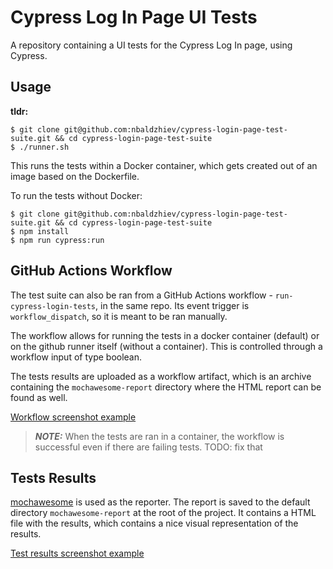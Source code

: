 # Cypress Log In Page UI Tests
A repository containing a UI tests for the Cypress Log In page, using Cypress.

## Usage

**tldr:**

```
$ git clone git@github.com:nbaldzhiev/cypress-login-page-test-suite.git && cd cypress-login-page-test-suite
$ ./runner.sh
```

This runs the tests within a Docker container, which gets created out of an image based on the Dockerfile.

To run the tests without Docker:
```
$ git clone git@github.com:nbaldzhiev/cypress-login-page-test-suite.git && cd cypress-login-page-test-suite
$ npm install
$ npm run cypress:run
```

## GitHub Actions Workflow

The test suite can also be ran from a GitHub Actions workflow - `run-cypress-login-tests`, in the same repo. 
Its event trigger is `workflow_dispatch`, so it is meant to be ran manually.

The workflow allows for running the tests in a docker container (default) or on the github runner itself (without a container). This is controlled through a workflow input of type boolean.

The tests results are uploaded as a workflow artifact, which is an archive containing the `mochawesome-report` directory where the HTML report 
can be found as well.

[Workflow screenshot example](https://i.ibb.co/Wpsdcc6/Screenshot-2022-12-14-at-22-43-35.png)

> **_NOTE:_**  When the tests are ran in a container, the workflow is successful even if there are failing tests. TODO: fix that

## Tests Results

[mochawesome](https://www.npmjs.com/package/mochawesome) is used as the reporter. The report is saved to the default directory `mochawesome-report` at 
the root of the project. It contains a HTML file with the results, which contains a nice visual representation of the results.

[Test results screenshot example](https://i.ibb.co/pd6GkQK/Screenshot-2022-12-14-at-22-44-14.png)
